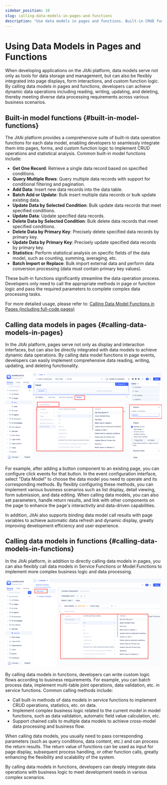```yaml
---
sidebar_position: 10
slug: calling-data-models-in-pages-and-functions
description: "Use data models in pages and functions. Built-in CRUD functions, custom model functions, and dynamic data operations for business logic."
---
```


# Using Data Models in Pages and Functions

When developing applications on the JitAi platform, data models serve not only as tools for data storage and management, but can also be flexibly integrated into page displays, form interactions, and custom function logic. By calling data models in pages and functions, developers can achieve dynamic data operations including reading, writing, updating, and deleting, thereby meeting diverse data processing requirements across various business scenarios.

## Built-in model functions {#built-in-model-functions}

The JitAi platform provides a comprehensive suite of built-in data operation functions for each data model, enabling developers to seamlessly integrate them into pages, forms, and custom function logic to implement CRUD operations and statistical analysis. Common built-in model functions include:

- **Get One Record**: Retrieve a single data record based on specified conditions.
- **Query Multiple Rows**: Query multiple data records with support for conditional filtering and pagination.
- **Add Data**: Insert new data records into the data table.
- **Batch Add or Update**: Bulk insert multiple data records or bulk update existing data.
- **Update Data by Selected Condition**: Bulk update data records that meet specified conditions.
- **Update Data**: Update specified data records.
- **Delete Data by Selected Condition**: Bulk delete data records that meet specified conditions.
- **Delete Data by Primary Key**: Precisely delete specified data records by primary key.
- **Update Data by Primary Key**: Precisely update specified data records by primary key.
- **Statistics**: Perform statistical analysis on specific fields of the data model, such as counting, summing, averaging, etc.
- **Batch Import or Replace**: Bulk import external data and perform data conversion processing (data must contain primary key values).

These built-in functions significantly streamline the data operation process. Developers only need to call the appropriate methods in page or function logic and pass the required parameters to complete complex data processing tasks.

For more detailed usage, please refer to: [Calling Data Model Functions in Pages (including full-code pages)](../calling-business-elements-in-pages/calling-data-model-functions-in-pages.md)

## Calling data models in pages {#calling-data-models-in-pages}

In the JitAi platform, pages serve not only as display and interaction interfaces, but can also be directly integrated with data models to achieve dynamic data operations. By calling data model functions in page events, developers can easily implement comprehensive data reading, writing, updating, and deleting functionality.

![Page Using Data Model](./img/page-use-model.png "Page Using Data Model")

For example, after adding a button component to an existing page, you can configure click events for that button. In the event configuration interface, select "Data Model" to choose the data model you need to operate and its corresponding methods. By flexibly configuring these methods, you can implement various business scenarios such as list display, detail viewing, form submission, and data editing. When calling data models, you can also set parameters, handle return results, and link with other components on the page to enhance the page's interactivity and data-driven capabilities.

In addition, JitAi also supports binding data model call results with page variables to achieve automatic data refresh and dynamic display, greatly improving development efficiency and user experience.

## Calling data models in functions {#calling-data-models-in-functions}

In the JitAi platform, in addition to directly calling data models in pages, you can also flexibly call data models in Service Functions or Model Functions to implement more complex business logic and data processing.

![Function Using Data Model](./img/func-use-model.png "Function Using Data Model")

By calling data models in functions, developers can write custom logic flows according to business requirements. For example, you can batch process data, implement multi-table joint operations, data validation, etc. in service functions. Common calling methods include:

- Call built-in methods of data models in service functions to implement CRUD operations, statistics, etc. on data.
- Implement complex business logic related to the current model in model functions, such as data validation, automatic field value calculation, etc.
- Support chained calls to multiple data models to achieve cross-model data processing and business flow.

When calling data models, you usually need to pass corresponding parameters (such as query conditions, data content, etc.) and can process the return results. The return value of functions can be used as input for page display, subsequent process handling, or other function calls, greatly enhancing the flexibility and scalability of the system.

By calling data models in functions, developers can deeply integrate data operations with business logic to meet development needs in various complex scenarios.